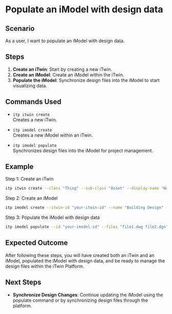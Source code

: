 # Populate an iModel with design data

## Scenario

As a user, I want to populate an iModel with design data.

## Steps

1. **Create an iTwin**: Start by creating a new iTwin.
2. **Create an iModel**: Create an iModel within the iTwin.
3. **Populate the iModel**: Synchronize design files into the iModel to start visualizing data.

## Commands Used

- `itp itwin create`  
  Creates a new iTwin.

- `itp imodel create`  
  Creates a new iModel within an iTwin.

- `itp imodel populate`  
  Synchronizes design files into the iModel for project management.

## Example

Step 1: Create an iTwin
```bash
itp itwin create --class "Thing" --sub-class "Asset" --display-name "New Infrastructure Project"
```

Step 2: Create an iModel
```bash
itp imodel create --itwin-id "your-itwin-id" --name "Building Design" --description "Design data for the new building"
```

Step 3: Populate the iModel with design data
```bash
itp imodel populate --id "your-imodel-id" --files "file1.dwg file2.dgn" --connector-types "DWG CIVIL"
```

## Expected Outcome

After following these steps, you will have created both an iTwin and an iModel, populated the iModel with design data, and be ready to manage the design files within the iTwin Platform.

## Next Steps

- **Synchronize Design Changes**: Continue updating the iModel using the populate command or by synchronizing design files through the platform.
